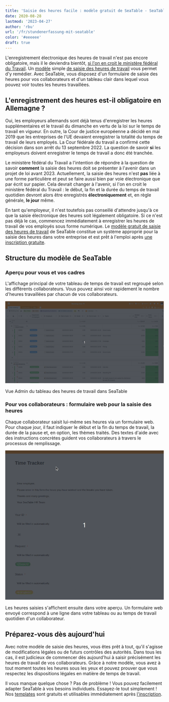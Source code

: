 ```yaml
---
title: 'Saisie des heures facile : modèle gratuit de SeaTable - SeaTable'
date: 2020-08-28
lastmod: '2023-04-27'
author: 'rbu'
url: '/fr/stundenerfassung-mit-seatable'
color: '#eeeeee'
draft: true
---
```


L'enregistrement électronique des heures de travail n'est pas encore obligatoire, mais il le deviendra bientôt, [si l'on en croit le ministère fédéral du Travail](https://www.tagesschau.de/wirtschaft/unternehmen/arbeitszeit-erfassung-heil-101.html). Un [modèle](https://seatable.io/fr/arbeitszeiterfassung/) simple [de saisie des heures de travail](https://seatable.io/fr/arbeitszeiterfassung/) vous permet d'y remédier. Avec SeaTable, vous disposez d'un formulaire de saisie des heures pour vos collaborateurs et d'un tableau clair dans lequel vous pouvez voir toutes les heures travaillées.

## L'enregistrement des heures est-il obligatoire en Allemagne ?

Oui, les employeurs allemands sont déjà tenus d'enregistrer les heures supplémentaires et le travail du dimanche en vertu de la loi sur le temps de travail en vigueur. En outre, la Cour de justice européenne a décidé en mai 2019 que les entreprises de l'UE devaient enregistrer la totalité du temps de travail de leurs employés. La Cour fédérale du travail a confirmé cette décision dans son arrêt du 13 septembre 2022. La question de savoir **si** les employeurs doivent enregistrer le temps de travail a donc été tranchée.

Le ministère fédéral du Travail a l'intention de répondre à la question de savoir **comment** la saisie des heures doit se présenter à l'avenir dans un projet de loi avant 2023. Actuellement, la saisie des heures n'est **pas** liée à une forme particulière et peut se faire aussi bien par voie électronique que par écrit sur papier. Cela devrait changer à l'avenir, si l'on en croit le ministère fédéral du Travail : le début, la fin et la durée du temps de travail quotidien devront alors être enregistrés **électroniquement** et, en règle générale, **le jour** même.

En tant qu'employeur, il n'est toutefois pas conseillé d'attendre jusqu'à ce que la saisie électronique des heures soit légalement obligatoire. Si ce n'est pas déjà le cas, commencez immédiatement à enregistrer les heures de travail de vos employés sous forme numérique. Le [modèle gratuit de saisie des heures de travail](https://seatable.io/fr/modele/fyp0x2y-s-ut3m-wcbpzbq/) de SeaTable constitue un système approprié pour la saisie des heures dans votre entreprise et est prêt à l'emploi après [une inscription gratuite](https://seatable.io/fr/enregistrement/).

## Structure du modèle de SeaTable

### Aperçu pour vous et vos cadres

L'affichage principal de votre tableau de temps de travail est regroupé selon les différents collaborateurs. Vous pouvez ainsi voir rapidement le nombre d'heures travaillées par chacun de vos collaborateurs.

![Vue Admin pour la saisie du temps de travail](images/Working-Time-Admin-View.gif)

Vue Admin du tableau des heures de travail dans SeaTable

### Pour vos collaborateurs : formulaire web pour la saisie des heures

Chaque collaborateur saisit lui-même ses heures via un formulaire web. Pour chaque jour, il faut indiquer le début et la fin du temps de travail, la durée de la pause et, en option, les thèmes traités. Des textes d'aide avec des instructions concrètes guident vos collaborateurs à travers le processus de remplissage.

![Saisie du temps de travail par formulaire web dans l'application pour les employés](images/Arbeitszeiterfassung.gif)

Les heures saisies s'affichent ensuite dans votre aperçu. Un formulaire web envoyé correspond à une ligne dans votre tableau ou au temps de travail quotidien d'un collaborateur.

## Préparez-vous dès aujourd'hui

Avec notre modèle de saisie des heures, vous êtes prêt à tout, qu'il s'agisse de modifications légales ou de futurs contrôles des autorités. Dans tous les cas, il est judicieux de commencer dès aujourd'hui à saisir précisément les heures de travail de vos collaborateurs. Grâce à notre modèle, vous avez à tout moment toutes les heures sous les yeux et pouvez prouver que vous respectez les dispositions légales en matière de temps de travail.

Il vous manque quelque chose ? Pas de problème ! Vous pouvez facilement adapter SeaTable à vos besoins individuels. Essayez-le tout simplement ! Nos [templates](https://seatable.io/fr/modeles/) sont gratuits et utilisables immédiatement après [l'inscription](https://seatable.io/fr/enregistrement/).
